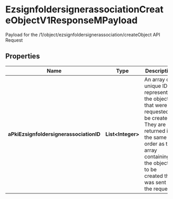 

# EzsignfoldersignerassociationCreateObjectV1ResponseMPayload

Payload for the /1/object/ezsignfoldersignerassociation/createObject API Request

## Properties

Name | Type | Description | Notes
------------ | ------------- | ------------- | -------------
**aPkiEzsignfoldersignerassociationID** | **List&lt;Integer&gt;** | An array of unique IDs representing the object that were requested to be created.  They are returned in the same order as the array containing the objects to be created that was sent in the request. | 



